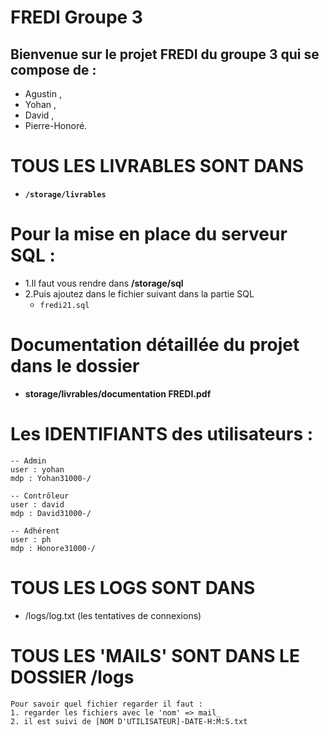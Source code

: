 # FREDI Groupe 3

## Bienvenue sur le projet FREDI du groupe 3 qui se compose de :
- Agustin ,
- Yohan ,
- David ,
- Pierre-Honoré.

# TOUS LES LIVRABLES SONT DANS 
- **`/storage/livrables`**

# Pour la mise en place du serveur SQL :
- 1.Il faut vous rendre dans **/storage/sql**
- 2.Puis ajoutez dans le fichier suivant dans la partie SQL
    - `fredi21.sql`

# Documentation détaillée du projet dans le dossier
- **storage/livrables/documentation FREDI.pdf**

# Les IDENTIFIANTS des utilisateurs :
```
-- Admin
user : yohan
mdp : Yohan31000-/

-- Contrôleur
user : david
mdp : David31000-/

-- Adhérent
user : ph
mdp : Honore31000-/
```
# TOUS LES LOGS SONT DANS
- /logs/log.txt (les tentatives de connexions)

# TOUS LES 'MAILS' SONT DANS LE DOSSIER /logs
```
Pour savoir quel fichier regarder il faut :
1. regarder les fichiers avec le 'nom' => mail_
2. il est suivi de [NOM D'UTILISATEUR]-DATE-H:M:S.txt
```